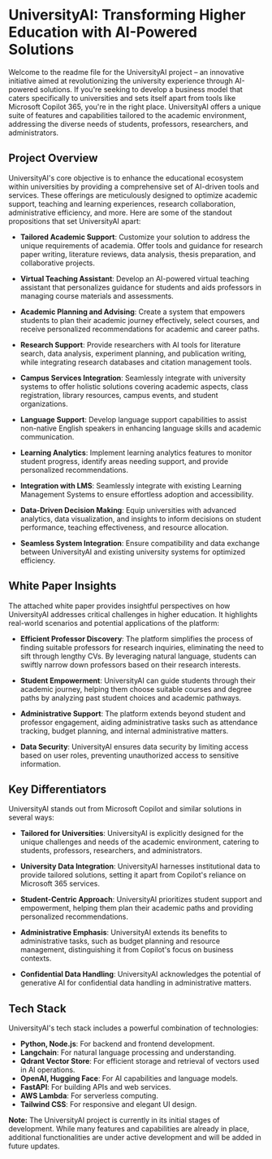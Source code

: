 # UniversityAI: Transforming Higher Education with AI-Powered Solutions

Welcome to the readme file for the UniversityAI project – an innovative initiative aimed at revolutionizing the university experience through AI-powered solutions. If you're seeking to develop a business model that caters specifically to universities and sets itself apart from tools like Microsoft Copilot 365, you're in the right place. UniversityAI offers a unique suite of features and capabilities tailored to the academic environment, addressing the diverse needs of students, professors, researchers, and administrators.

## Project Overview

UniversityAI's core objective is to enhance the educational ecosystem within universities by providing a comprehensive set of AI-driven tools and services. These offerings are meticulously designed to optimize academic support, teaching and learning experiences, research collaboration, administrative efficiency, and more. Here are some of the standout propositions that set UniversityAI apart:

- **Tailored Academic Support**: Customize your solution to address the unique requirements of academia. Offer tools and guidance for research paper writing, literature reviews, data analysis, thesis preparation, and collaborative projects.

- **Virtual Teaching Assistant**: Develop an AI-powered virtual teaching assistant that personalizes guidance for students and aids professors in managing course materials and assessments.

- **Academic Planning and Advising**: Create a system that empowers students to plan their academic journey effectively, select courses, and receive personalized recommendations for academic and career paths.

- **Research Support**: Provide researchers with AI tools for literature search, data analysis, experiment planning, and publication writing, while integrating research databases and citation management tools.

- **Campus Services Integration**: Seamlessly integrate with university systems to offer holistic solutions covering academic aspects, class registration, library resources, campus events, and student organizations.

- **Language Support**: Develop language support capabilities to assist non-native English speakers in enhancing language skills and academic communication.

- **Learning Analytics**: Implement learning analytics features to monitor student progress, identify areas needing support, and provide personalized recommendations.

- **Integration with LMS**: Seamlessly integrate with existing Learning Management Systems to ensure effortless adoption and accessibility.

- **Data-Driven Decision Making**: Equip universities with advanced analytics, data visualization, and insights to inform decisions on student performance, teaching effectiveness, and resource allocation.

- **Seamless System Integration**: Ensure compatibility and data exchange between UniversityAI and existing university systems for optimized efficiency.

## White Paper Insights

The attached white paper provides insightful perspectives on how UniversityAI addresses critical challenges in higher education. It highlights real-world scenarios and potential applications of the platform:

- **Efficient Professor Discovery**: The platform simplifies the process of finding suitable professors for research inquiries, eliminating the need to sift through lengthy CVs. By leveraging natural language, students can swiftly narrow down professors based on their research interests.

- **Student Empowerment**: UniversityAI can guide students through their academic journey, helping them choose suitable courses and degree paths by analyzing past student choices and academic pathways.

- **Administrative Support**: The platform extends beyond student and professor engagement, aiding administrative tasks such as attendance tracking, budget planning, and internal administrative matters.

- **Data Security**: UniversityAI ensures data security by limiting access based on user roles, preventing unauthorized access to sensitive information.

## Key Differentiators

UniversityAI stands out from Microsoft Copilot and similar solutions in several ways:

- **Tailored for Universities**: UniversityAI is explicitly designed for the unique challenges and needs of the academic environment, catering to students, professors, researchers, and administrators.

- **University Data Integration**: UniversityAI harnesses institutional data to provide tailored solutions, setting it apart from Copilot's reliance on Microsoft 365 services.

- **Student-Centric Approach**: UniversityAI prioritizes student support and empowerment, helping them plan their academic paths and providing personalized recommendations.

- **Administrative Emphasis**: UniversityAI extends its benefits to administrative tasks, such as budget planning and resource management, distinguishing it from Copilot's focus on business contexts.

- **Confidential Data Handling**: UniversityAI acknowledges the potential of generative AI for confidential data handling in administrative matters.

## Tech Stack

UniversityAI's tech stack includes a powerful combination of technologies:

- **Python, Node.js**: For backend and frontend development.
- **Langchain**: For natural language processing and understanding.
- **Qdrant Vector Store**: For efficient storage and retrieval of vectors used in AI operations.
- **OpenAI, Hugging Face**: For AI capabilities and language models.
- **FastAPI**: For building APIs and web services.
- **AWS Lambda**: For serverless computing.
- **Tailwind CSS**: For responsive and elegant UI design.

**Note:** The UniversityAI project is currently in its initial stages of development. While many features and capabilities are already in place, additional functionalities are under active development and will be added in future updates.
